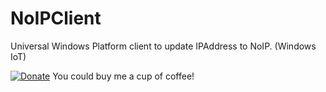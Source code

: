 # NoIPClient

Universal Windows Platform client to update IPAddress to NoIP. (Windows IoT)

[![Donate](https://img.shields.io/badge/Donate-PayPal-green.svg)](https://www.paypal.com/cgi-bin/webscr?cmd=_s-xclick&hosted_button_id=KXGFDMWVS8E66) You could buy me a cup of coffee!
